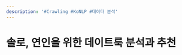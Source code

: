 ```yaml
---
description: '#Crawling #KoNLP #데이터 분석'
---
```


# 솔로, 연인을 위한 데이트룩 분석과 추천

<figure><img src="../../../.gitbook/assets/데이트룩 분석과 추천_페이지_02.jpg" alt=""><figcaption></figcaption></figure>

<figure><img src="../../../.gitbook/assets/데이트룩 분석과 추천_페이지_03.jpg" alt=""><figcaption></figcaption></figure>

<figure><img src="../../../.gitbook/assets/데이트룩 분석과 추천_페이지_04.jpg" alt=""><figcaption></figcaption></figure>

<figure><img src="../../../.gitbook/assets/데이트룩 분석과 추천_페이지_05.jpg" alt=""><figcaption></figcaption></figure>

<figure><img src="../../../.gitbook/assets/데이트룩 분석과 추천_페이지_06.jpg" alt=""><figcaption></figcaption></figure>

<figure><img src="../../../.gitbook/assets/데이트룩 분석과 추천_페이지_07.jpg" alt=""><figcaption></figcaption></figure>

<figure><img src="../../../.gitbook/assets/데이트룩 분석과 추천_페이지_08.jpg" alt=""><figcaption></figcaption></figure>

<figure><img src="../../../.gitbook/assets/데이트룩 분석과 추천_페이지_09.jpg" alt=""><figcaption></figcaption></figure>

<figure><img src="../../../.gitbook/assets/데이트룩 분석과 추천_페이지_10.jpg" alt=""><figcaption></figcaption></figure>

<figure><img src="../../../.gitbook/assets/데이트룩 분석과 추천_페이지_11.jpg" alt=""><figcaption></figcaption></figure>

<figure><img src="../../../.gitbook/assets/데이트룩 분석과 추천_페이지_12.jpg" alt=""><figcaption></figcaption></figure>

<figure><img src="../../../.gitbook/assets/데이트룩 분석과 추천_페이지_13.jpg" alt=""><figcaption></figcaption></figure>

<figure><img src="../../../.gitbook/assets/데이트룩 분석과 추천_페이지_14.jpg" alt=""><figcaption></figcaption></figure>

<figure><img src="../../../.gitbook/assets/데이트룩 분석과 추천_페이지_15.jpg" alt=""><figcaption></figcaption></figure>

<figure><img src="../../../.gitbook/assets/데이트룩 분석과 추천_페이지_16.jpg" alt=""><figcaption></figcaption></figure>

<figure><img src="../../../.gitbook/assets/데이트룩 분석과 추천_페이지_17.jpg" alt=""><figcaption></figcaption></figure>

<figure><img src="../../../.gitbook/assets/데이트룩 분석과 추천_페이지_18.jpg" alt=""><figcaption></figcaption></figure>

<figure><img src="../../../.gitbook/assets/데이트룩 분석과 추천_페이지_19.jpg" alt=""><figcaption></figcaption></figure>

<figure><img src="../../../.gitbook/assets/데이트룩 분석과 추천_페이지_20.jpg" alt=""><figcaption></figcaption></figure>

<figure><img src="../../../.gitbook/assets/데이트룩 분석과 추천_페이지_21.jpg" alt=""><figcaption></figcaption></figure>

<figure><img src="../../../.gitbook/assets/데이트룩 분석과 추천_페이지_22.jpg" alt=""><figcaption></figcaption></figure>

<figure><img src="../../../.gitbook/assets/데이트룩 분석과 추천_페이지_23.jpg" alt=""><figcaption></figcaption></figure>

<figure><img src="../../../.gitbook/assets/데이트룩 분석과 추천_페이지_24.jpg" alt=""><figcaption></figcaption></figure>

<figure><img src="../../../.gitbook/assets/데이트룩 분석과 추천_페이지_25.jpg" alt=""><figcaption></figcaption></figure>

<figure><img src="../../../.gitbook/assets/데이트룩 분석과 추천_페이지_26.jpg" alt=""><figcaption></figcaption></figure>

<figure><img src="../../../.gitbook/assets/데이트룩 분석과 추천_페이지_27.jpg" alt=""><figcaption></figcaption></figure>

<figure><img src="../../../.gitbook/assets/데이트룩 분석과 추천_페이지_28.jpg" alt=""><figcaption></figcaption></figure>

<figure><img src="../../../.gitbook/assets/데이트룩 분석과 추천_페이지_29.jpg" alt=""><figcaption></figcaption></figure>

<figure><img src="../../../.gitbook/assets/데이트룩 분석과 추천_페이지_30.jpg" alt=""><figcaption></figcaption></figure>

